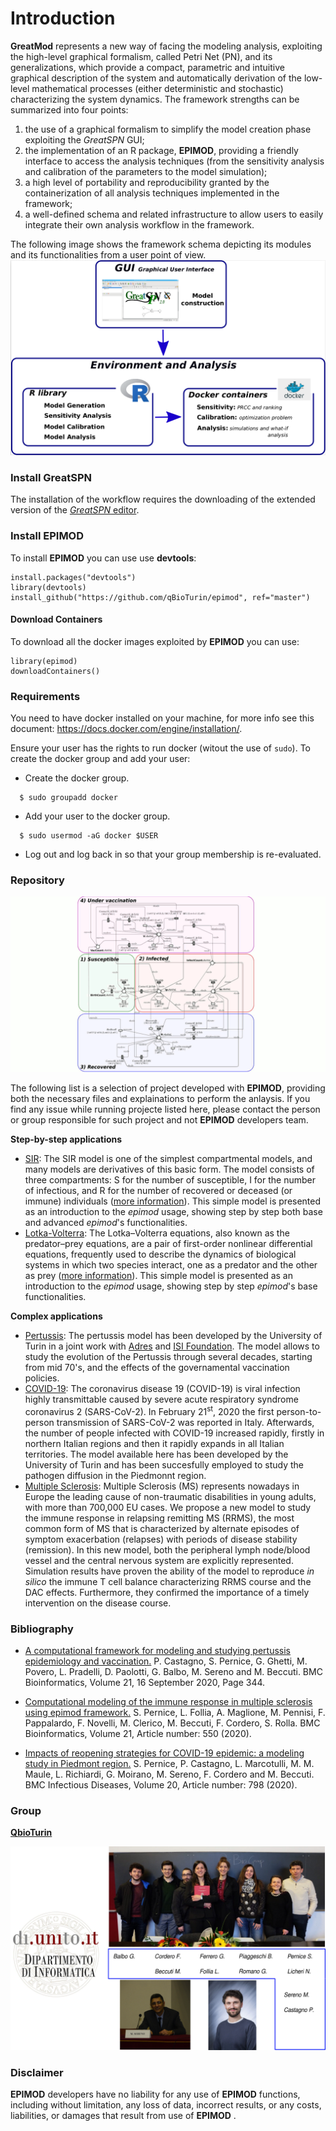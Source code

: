 # Introduction
**GreatMod** represents a new way of facing the modeling analysis, exploiting the high-level graphical formalism, called Petri Net (PN), and its generalizations, which provide a compact, parametric and intuitive graphical description of the system and automatically derivation of the low-level mathematical processes (either deterministic and stochastic) characterizing the system dynamics.
The framework strengths can be summarized into four points:

1. the use of a graphical formalism to simplify  the model creation phase exploiting the *GreatSPN* GUI; 
2. the implementation of an R package, **EPIMOD**, providing  a friendly interface  to access the analysis techniques (from the sensitivity analysis and calibration of the parameters to the model simulation); 
3. a high level of portability and reproducibility granted by  the containerization of all analysis techniques implemented in the framework; 
4. a well-defined schema and related infrastructure to allow users to easily integrate their own analysis workflow in the framework.

The following image shows the framework schema depicting its modules and its functionalities from a user point of view.
![](Framework.png)

### Install GreatSPN
The installation of the workflow requires the downloading of the extended version of the [*GreatSPN* editor](http://www.di.unito.it/~amparore/mc4cslta/editor.html).

### Install EPIMOD
To install **EPIMOD** you can use use **devtools**:

```
install.packages("devtools")
library(devtools)
install_github("https://github.com/qBioTurin/epimod", ref="master")
```

#### Download Containers
To download all the docker images exploited by **EPIMOD**  you can use:

```
library(epimod)
downloadContainers()
```


### Requirements
You need to have docker installed on your machine, for more info see this document:
https://docs.docker.com/engine/installation/.

Ensure your user has the rights to run docker (witout the use of ```sudo```). To create the docker group and add your user:

* Create the docker group.

```
  $ sudo groupadd docker
```
* Add your user to the docker group.

```
  $ sudo usermod -aG docker $USER
```
* Log out and log back in so that your group membership is re-evaluated.


### Repository
![Alt Text](Plots.gif)

The following list is a selection of project developed with **EPIMOD**, providing both the necessary files and explainations to perform the anlaysis. If you find any issue while running projecte listed here, please contact the person or group responsible for such project and not **EPIMOD** developers team. 

**Step-by-step applications**
* [SIR](https://github.com/qBioTurin/SIR): The SIR model is one of the simplest compartmental models, and many models are derivatives of this basic form. The model consists of three compartments: S for the number of susceptible, I for the number of infectious, and R for the number of recovered or deceased (or immune) individuals ([more information](https://en.wikipedia.org/wiki/Compartmental_models_in_epidemiology)). This simple model is presented as an introduction to the *epimod* usage, showing step by step both base and advanced *epimod*'s functionalities.
* [Lotka-Volterra](https://github.com/qBioTurin/Lotka-Volterra): The Lotka–Volterra equations, also known as the predator–prey equations, are a pair of first-order nonlinear differential equations, frequently used to describe the dynamics of biological systems in which two species interact, one as a predator and the other as prey ([more information](https://en.wikipedia.org/wiki/Lotka%E2%80%93Volterra_equations)). This simple model is presented as an introduction to the *epimod* usage, showing step by step *epimod*'s base functionalities. 

**Complex applications**
* [Pertussis](https://github.com/qBioTurin/Pertussis): The pertussis model has been developed by the University of Turin in a joint work with [Adres](http://www.adreshe.com/) and [ISI Foundation](https://www.isi.it/en/home). The model allows to study the evolution of the Pertussis through several decades, starting from mid 70's, and the effects of the governamental vaccination policies. 
* [COVID-19](https://github.com/qBioTurin/COVID-19): The coronavirus disease 19 (COVID-19) is viral infection highly transmittable caused by severe acute respiratory syndrome coronavirus 2 (SARS-CoV-2). In February 21<sup>st</sup>, 2020 the first person-to-person transmission of SARS-CoV-2 was reported in Italy. Afterwards, the number of people infected with COVID-19 increased rapidly, firstly in northern Italian regions and then it rapidly expands in all Italian territories. The model available here has been developed by the University of Turin and has been succesfully employed to study the pathogen diffusion in the Piedmonnt region.  
* [Multiple Sclerosis](https://github.com/qBioTurin/Multiple-Sclerosis): Multiple Sclerosis (MS) represents nowadays in  Europe the leading cause of non-traumatic disabilities in young adults, with more than 700,000 EU cases.  We propose  a new model to study the immune response in relapsing remitting MS (RRMS), the most common form of MS that is characterized by alternate episodes of symptom exacerbation (relapses) with periods of disease stability (remission). In this new model, both the peripheral lymph node/blood  vessel and the central nervous system are explicitly represented. Simulation results have proven the ability of the model to reproduce *in silico* the immune T cell balance characterizing RRMS course and the DAC effects. Furthermore, they confirmed the importance of a timely intervention on the disease course.

### Bibliography
* [A computational framework for modeling and studying pertussis epidemiology and vaccination.](https://bmcbioinformatics.biomedcentral.com/articles/10.1186/s12859-020-03648-6) P. Castagno, S. Pernice, G. Ghetti, M. Povero, L. Pradelli, D. Paolotti, G. Balbo, M. Sereno and M. Beccuti. BMC Bioinformatics, Volume 21, 16 September 2020, Page 344.

* [Computational modeling of the immune response in multiple sclerosis using epimod framework.](https://bmcbioinformatics.biomedcentral.com/articles/10.1186/s12859-020-03823-9) S. Pernice, L. Follia, A. Maglione, M. Pennisi, F. Pappalardo, F. Novelli, M. Clerico, M. Beccuti, F. Cordero, S. Rolla.  BMC Bioinformatics, Volume 21, Article number: 550 (2020).

* [Impacts of reopening strategies for COVID-19 epidemic: a modeling study in Piedmont region.](https://bmcinfectdis.biomedcentral.com/articles/10.1186/s12879-020-05490-w) S. Pernice, P. Castagno, L. Marcotulli, M. M. Maule, L. Richiardi, G. Moirano, M. Sereno, F. Cordero and M. Beccuti. BMC Infectious Diseases, Volume 20, Article number: 798 (2020).

### Group

[**QbioTurin**](https://www.cs.unito.it/do/gruppi.pl/Show?_id=lxu3)

![](Group.png)

### Disclaimer
**EPIMOD**  developers have no liability for any use of **EPIMOD**  functions, including without limitation, any loss of data, incorrect results, or any costs, liabilities, or damages that result from use of **EPIMOD** .
